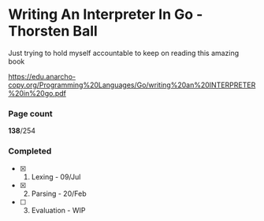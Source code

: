 # Writing An Interpreter In Go - Thorsten Ball

Just trying to hold myself accountable to keep on reading this amazing book

https://edu.anarcho-copy.org/Programming%20Languages/Go/writing%20an%20INTERPRETER%20in%20go.pdf

### Page count
**138**/254

### Completed
- [x] 1. Lexing - 09/Jul
- [x] 2. Parsing - 20/Feb
- [ ] 3. Evaluation - WIP
